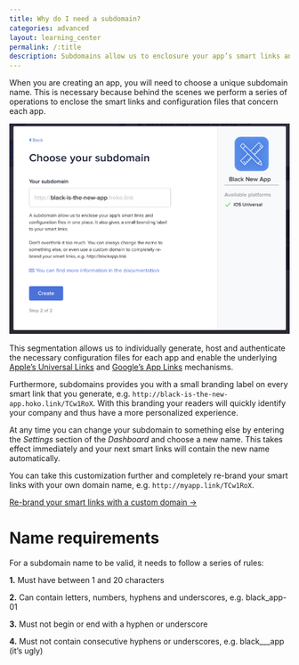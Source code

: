 ```yaml
---
title: Why do I need a subdomain?
categories: advanced
layout: learning_center
permalink: /:title
description: Subdomains allow us to enclosure your app’s smart links and configuration files in one place.
---
```


When you are creating an app, you will need to choose a unique subdomain name. This is necessary
because behind the scenes we perform a series of operations to enclose the smart
links and configuration files that concern each app.

![Creating a subdomain](/assets/images/creating-subdomain.png)

This segmentation allows us to individually generate, host and authenticate the necessary
configuration files for each app and enable the
underlying [Apple’s Universal Links](/ios/universal-links) and
[Google’s App Links](/android/app-links) mechanisms.

Furthermore, subdomains provides you with a small branding label on every smart link that
you generate, e.g. `http://black-is-the-new-app.hoko.link/TCw1RoX`. With this branding your
readers will quickly identify your company and thus have a more personalized experience.

At any time you can change your subdomain to something else by entering the *Settings*
section of the *Dashboard* and choose a new name. This takes effect immediately and your
next smart links will contain the new name automatically.

You can take this customization further and completely re-brand your smart links with your own
domain name, e.g. `http://myapp.link/TCw1RoX`.

<a href="http://support.hokolinks.com/how-to-setup-a-custom-domain/" class="btn-next">Re-brand your smart links with a custom domain &#8594;</a>

# Name requirements

For a subdomain name to be valid, it needs to follow a series of rules:

**1.** Must have between 1 and 20 characters

**2.** Can contain letters, numbers, hyphens and underscores, e.g. black_app-01

**3.** Must not begin or end with a hyphen or underscore

**4.** Must not contain consecutive hyphens or underscores, e.g. black___app (it’s ugly)
